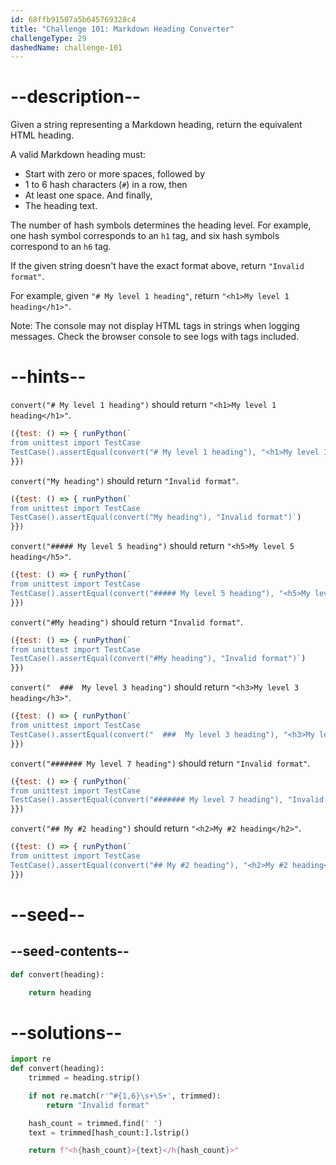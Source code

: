 ```yaml
---
id: 68ffb91507a5b645769328c4
title: "Challenge 101: Markdown Heading Converter"
challengeType: 29
dashedName: challenge-101
---
```


# --description--

Given a string representing a Markdown heading, return the equivalent HTML heading.

A valid Markdown heading must:

- Start with zero or more spaces, followed by
- 1 to 6 hash characters (`#`) in a row, then
- At least one space. And finally,
- The heading text.

The number of hash symbols determines the heading level. For example, one hash symbol corresponds to an `h1` tag, and six hash symbols correspond to an `h6` tag.

If the given string doesn't have the exact format above, return `"Invalid format"`.

For example, given `"# My level 1 heading"`, return `"<h1>My level 1 heading</h1>"`.

Note: The console may not display HTML tags in strings when logging messages. Check the browser console to see logs with tags included.

# --hints--

`convert("# My level 1 heading")` should return `"<h1>My level 1 heading</h1>"`.

```js
({test: () => { runPython(`
from unittest import TestCase
TestCase().assertEqual(convert("# My level 1 heading"), "<h1>My level 1 heading</h1>")`)
}})
```

`convert("My heading")` should return `"Invalid format"`.

```js
({test: () => { runPython(`
from unittest import TestCase
TestCase().assertEqual(convert("My heading"), "Invalid format")`)
}})
```

`convert("##### My level 5 heading")` should return `"<h5>My level 5 heading</h5>"`.

```js
({test: () => { runPython(`
from unittest import TestCase
TestCase().assertEqual(convert("##### My level 5 heading"), "<h5>My level 5 heading</h5>")`)
}})
```

`convert("#My heading")` should return `"Invalid format"`.

```js
({test: () => { runPython(`
from unittest import TestCase
TestCase().assertEqual(convert("#My heading"), "Invalid format")`)
}})
```

`convert("  ###  My level 3 heading")` should return `"<h3>My level 3 heading</h3>"`.

```js
({test: () => { runPython(`
from unittest import TestCase
TestCase().assertEqual(convert("  ###  My level 3 heading"), "<h3>My level 3 heading</h3>")`)
}})
```

`convert("####### My level 7 heading")` should return `"Invalid format"`.

```js
({test: () => { runPython(`
from unittest import TestCase
TestCase().assertEqual(convert("####### My level 7 heading"), "Invalid format")`)
}})
```

`convert("## My #2 heading")` should return `"<h2>My #2 heading</h2>"`.

```js
({test: () => { runPython(`
from unittest import TestCase
TestCase().assertEqual(convert("## My #2 heading"), "<h2>My #2 heading</h2>")`)
}})
```

# --seed--

## --seed-contents--

```py
def convert(heading):

    return heading
```

# --solutions--

```py
import re
def convert(heading):
    trimmed = heading.strip()

    if not re.match(r'^#{1,6}\s+\S+', trimmed):
        return "Invalid format"

    hash_count = trimmed.find(' ')
    text = trimmed[hash_count:].lstrip()

    return f"<h{hash_count}>{text}</h{hash_count}>"
```
